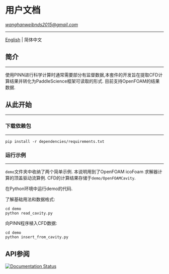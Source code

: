 # 用户文档
<u>_wanghanweibnds2015@gmail.com_</u>

---

[English](./README(EN).md) | 简体中文

## 简介

---

使用PINN进行科学计算时通常需要部分有监督数据,本套件的开发旨在提取CFD计算结果并转化为PaddleScience框架可读取的形式.
目前支持OpenFOAM的结果数据.

## 从此开始

---

### 下载依赖包

---

`pip install -r dependencies/requirements.txt`

### 运行示例

---

`demo`文件夹中收纳了两个简单示例.
本说明用到了OpenFOAM icoFoam 求解器计算的顶盖驱动流算例.
CFD的计算结果存储于`demo/OpenFOAMCavity`.

在Python环境中运行demo的代码.

了解基础用法和数据格式:
```commandline
cd demo
python read_cavity.py
```

向PINN程序植入CFD数据:
```commandline
cd demo
python insert_from_cavity.py
```

## API参阅
[![Documentation Status](https://img.shields.io/badge/API参阅-blue.svg)](./doc/API-reference.md)